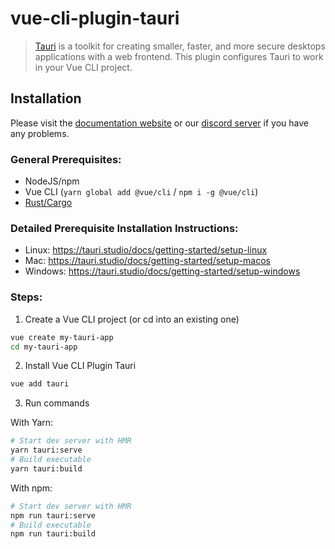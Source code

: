 # vue-cli-plugin-tauri

> [Tauri](https://tauri.studio) is a toolkit for creating smaller, faster, and more secure desktops applications with a web frontend. This plugin configures Tauri to work in your Vue CLI project.

## Installation

Please visit the [documentation website](https://tauri.studio) or our [discord server](https://discord.gg/tauri) if you have any problems.

### General Prerequisites:

- NodeJS/npm
- Vue CLI (`yarn global add @vue/cli` / `npm i -g @vue/cli`)
- [Rust/Cargo](https://www.rust-lang.org/)

### Detailed Prerequisite Installation Instructions:

- Linux: https://tauri.studio/docs/getting-started/setup-linux
- Mac: https://tauri.studio/docs/getting-started/setup-macos
- Windows: https://tauri.studio/docs/getting-started/setup-windows

### Steps:

1. Create a Vue CLI project (or cd into an existing one)

```bash
vue create my-tauri-app
cd my-tauri-app
```

2. Install Vue CLI Plugin Tauri

```bash
vue add tauri
```

3. Run commands

With Yarn:

```bash
# Start dev server with HMR
yarn tauri:serve
# Build executable
yarn tauri:build
```

With npm:

```bash
# Start dev server with HMR
npm run tauri:serve
# Build executable
npm run tauri:build
```
